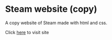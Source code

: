 # Steam website (copy)
A copy website of Steam made with html and css.

Click [here](https://cs-weekend-page.netlify.app/) to visit site
